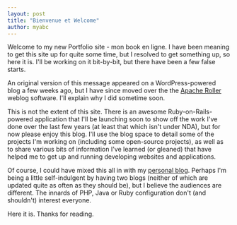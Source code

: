 ```yaml
---
layout: post
title: "Bienvenue et Welcome"
author: myabc
---
```


 
Welcome to my new Portfolio site - mon book en ligne. I have been meaning to get this site up for quite some time, but I resolved to get something up, so here it is. I'll be working on it bit-by-bit, but there have been a few false starts.

An original version of this message appeared on a WordPress-powered blog a few weeks ago, but I have since moved over the the <a href="http://roller.apache.org/">Apache Roller</a> weblog software. I'll explain why I did sometime soon.

This is not the extent of this site. There is an awesome Ruby-on-Rails-powered application that I'll be launching soon to show off the work I've done over the last few years (at least that which isn't under NDA), but for now please enjoy this blog. I'll use the blog space to detail some of the projects I'm working on (including some open-source projects), as well as to share various bits of information I've learned (or gleaned) that have helped me to get up and running developing websites and applications. 

Of course, I could have mixed this all in with my <a href="http://www.brevite.co.uk/blog">personal blog</a>. Perhaps I'm being a little self-indulgent by having two blogs (neither of which are updated quite as often as they should be), but I believe the audiences are different. The innards of PHP, Java or Ruby configuration don't (and shouldn't) interest everyone.

Here it is. Thanks for reading.